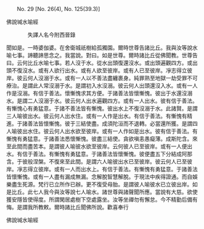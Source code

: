﻿　　No. 29 [No. 26(4), No. 125(39.3)]

佛說堿水喻經

　　　　失譯人名今附西晉錄


聞如是。一時婆伽婆。在舍衛城祇樹給孤獨園。爾時世尊告諸比丘。我與汝等說水喻七事。諦聽諦思念之。我當說。對曰。如是世尊。爾時諸比丘從佛聞教。世尊告曰。云何比丘水喻七事。若人沒于水。從水出頭復還沒水。或出頭遍觀四方。或出頭不復沒水。或有人欲行出水。或有人欲至彼岸。或有人已至彼岸。凈志得立彼岸。彼云何人沒溺于水。或有一人以不善法盡纏裹身。純罪熟至地獄一劫受罪不可療治。是謂此人常沒溺于水。是謂初入水沒溺。彼云何人出頭還沒入水。或有一人作是沒溺。有信于善法。懷慚愧求其方便。于諸善法皆懷慚愧。彼出于水還沒溺水。是謂二人沒溺于水。彼云何人出水遍觀四方。或有一人出水。彼有信于善法。有慚愧心有勇猛意。于諸不善法皆有慚愧。彼出水上不復沒溺于水。此諸賢。是謂三人喻彼出水。彼云何人出水住。或有一人作是出水。有信于善法。有慚愧有精進。于諸善法皆懷慚愧。彼于三結使盡。成須陀洹而不退轉。必當還所獲。是謂四人喻彼出水住。彼云何人出水欲至彼岸。或有一人作如是出水。彼有信于善法。有慚愧有勇猛意。于諸善法悉懷慚愧。彼盡三結使。貪欲嗔恚愚癡薄。成斯陀含。來至此間而盡苦本。是謂彼人喻彼水欲至彼岸。云何彼人已至彼岸。或有一人便出水。有信于善法。有慚愧有勇猛意。于諸善法皆懷慚愧。彼便盡五下分結成阿那含。于彼般涅槃。不復來至此間。是謂六人喻彼出水已至彼岸。彼云何人已至彼岸。凈志得立彼岸。或有一人而出水上。有信于善法。有慚愧有勇猛意。于諸善法皆懷慚愧。或有一人盡有漏成無漏。念解脫智慧解脫。于現法中疾得證通。而自娛樂盡生死源。梵行已立所作已辦。更不復受母胎。是謂彼人喻彼水已立彼出岸。如是比丘。此七人我今與汝等說七人喻水。諸世尊與諸聲聞所應。當說有大慈。欲使獲安隱皆使得度。所謂閑居處樹下空處露坐。汝等坐禪勿有懈怠。今不精勤后備有悔。是謂我所教敕。爾時諸比丘聞佛所說。歡喜奉行

佛說堿水喻經
